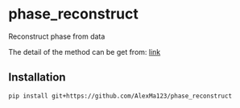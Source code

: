 # phase_reconstruct
 Reconstruct phase from data



The detail of the method can be get from: [link](https://journals.aps.org/pre/abstract/10.1103/PhysRevE.77.066205)

## Installation
```shell
pip install git+https://github.com/AlexMa123/phase_reconstruct
```